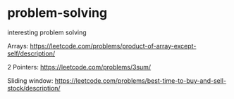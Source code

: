 # problem-solving
interesting problem solving

Arrays:
https://leetcode.com/problems/product-of-array-except-self/description/

2 Pointers:
https://leetcode.com/problems/3sum/

Sliding window:
https://leetcode.com/problems/best-time-to-buy-and-sell-stock/description/
